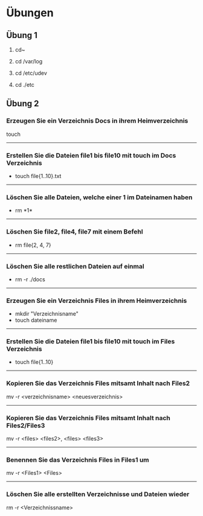 # Übungen
## Übung 1

1. cd~

2. cd /var/log

3. cd /etc/udev

4. cd ./etc



## Übung 2

### Erzeugen Sie ein Verzeichnis Docs in ihrem Heimverzeichnis

touch

---
### Erstellen Sie die Dateien file1 bis file10 mit touch im Docs Verzeichnis
- touch file{1..10}.txt

---
### Löschen Sie alle Dateien, welche einer 1 im Dateinamen haben
- rm \*1*

---
### Löschen Sie file2, file4, file7 mit einem Befehl
- rm file{2, 4, 7}

---
### Löschen Sie alle restlichen Dateien auf einmal
- rm -r ./docs
---
### Erzeugen Sie ein Verzeichnis Files in ihrem Heimverzeichnis
- mkdir "Verzeichnisname"
- touch dateiname

---
### Erstellen Sie die Dateien file1 bis file10 mit touch im Files Verzeichnis
- touch file{1..10}

---
### Kopieren Sie das Verzeichnis Files mitsamt Inhalt nach Files2
mv -r \<verzeichnisname> \<neuesverzeichnis>

---
### Kopieren Sie das Verzeichnis Files mitsamt Inhalt nach Files2/Files3

mv -r \<files> \<files2>, \<files> \<files3> 

---
### Benennen Sie das Verzeichnis Files in Files1 um
mv -r \<Files1> \<Files>

---
### Löschen Sie alle erstellten Verzeichnisse und Dateien wieder
rm -r \<Verzeichnissname>